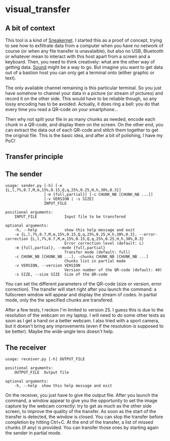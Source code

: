 # visual_transfer

## A bit of context
This tool is a kind of [Sneakernet](https://en.wikipedia.org/wiki/Sneakernet). I started this as a proof of concept,
trying to see how to exfiltrate data from a computer when you have no network of course (or when any file transfer is
unavalaible), but also no USB, Bluetooth or whatever mean to interact with this host apart from a screen and a keyboard.
Then, you need to think creatively: what are the other way of getting data. [Sound](http://www.whence.com/minimodem/)
might be a way to go. But imagine you want to get data out of a bastion host you can only get a terminal onto (either
graphic or text).

The only available channel remaining is this particular terminal. So you just have somehow to channel your data in a 
picture (or stream of pictures) and record it on the other side. This would have to be reliable though, so any lossy 
encoding has to be avoided. Actually, it does ring a bell: you do that every time you read a QR-code on your smartphone...

Then why not split your file in as many chunks as needed, encode each chunk in a QR-code, and display them on the screen.
On the other end, you can extract the data out of each QR-code and stitch them together to get the original file. This is
the basic idea, and after a bit of polishing, I have my PoC!

## Transfer principle

## The sender

    usage: sender.py [-h] [-e {L,l,7%,0.7,M,m,15%,0.15,Q,q,25%,0.25,H,h,30%,0.3}]
                     [-m {full,partial}] [-c CHUNK_NB [CHUNK_NB ...]]
                     [-v VERSION | -s SIZE]
                     INPUT_FILE

    positional arguments:
        INPUT_FILE            Input file to be transfered

    optional arguments:
        -h, --help            show this help message and exit
        -e {L,l,7%,0.7,M,m,15%,0.15,Q,q,25%,0.25,H,h,30%,0.3}, --error-correction {L,l,7%,0.7,M,m,15%,0.15,Q,q,25%,0.25,H,h,30%,0.3}
                              Error correction level (default: L)
        -m {full,partial}, --mode {full,partial}
                              Transfer mode (default: full)
        -c CHUNK_NB [CHUNK_NB ...], -chunks CHUNK_NB [CHUNK_NB ...]
                              Chunks list in partial mode
        -v VERSION, --version VERSION
                              Version number of the QR-code (default: 40)
        -s SIZE, --size SIZE  Size of the QR-code

You can set the different parameters of the QR-code (size or version, error correction). The transfer will start right
after you launch the command: a fullscreen window will appear and display the stream of codes. In partial mode, only the
the specified chunks are transfered.

After a few tests, I reckon I'm limited to version 25. I guess this is due to the resolution of the webcam on my laptop.
I will need to do some other tests as soon as I get a hand on a better webcam. I also tried with a sport camera, but it 
doesn't bring any improvements (even if the resolution is supposed to be better). Maybe the wide-angle lens doesn't help.

## The receiver

    usage: receiver.py [-h] OUTPUT_FILE

    positional arguments:
        OUTPUT_FILE  Output file

    optional arguments:
        -h, --help  show this help message and exit

On the receiver, you just have to give the output file. After you launch the command, a window appear to give you the
opportunity to set the image capture by the webcam correctly: try to get as much as the other side screen, to improve
the quality of the transfer. As soon as the start of the transfer is detected, the window is closed. You can stop the
transfer before completion by hitting Ctrl+C. At the end of the transfer, a list of missed chunks (if any) is provided.
You can transfer those ones by starting again the sender in partial mode.
